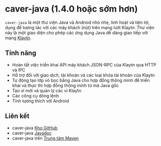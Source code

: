 # caver-java (1.4.0 hoặc sớm hơn)

`caver-java` là một thư viện Java và Android nhỏ nhẹ, linh hoạt và tiện lợi, dụng để tương tác với các máy khách \(nút\) trên mạng lưới Klaytn: Thư viện này là một giao diện cho phép các ứng dụng Java dễ dàng giao tiếp với mạng [Klaytn](https://www.klaytn.com).

## Tính năng <a id="features"></a>

* Hoàn tất việc triển khai API máy khách JSON-RPC của Klaytn qua HTTP và IPC
* Hỗ trợ đối với giao dịch, tài khoản và các loại khóa tài khoản của Klaytn
* Tự động tạo lớp vỏ bọc bằng Java cho hợp đồng thông minh để triển khai và thực thi hợp đồng thông minh từ mã Java gốc
* Tạo ví mới và quản lý các ví Klaytn
* Các công cụ dòng lệnh
* Tính tương thích với Android

## Liên kết <a id="links"></a>

* caver-java [Kho GitHub](https://github.com/klaytn/caver-java)
* caver-java [Javadoc](https://javadoc.io/doc/com.klaytn.caver/core)
* caver-java trên [Trung tâm Maven](https://search.maven.org/search?q=g:com.klaytn.caver)
